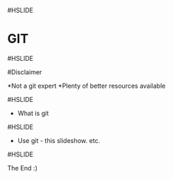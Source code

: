 #HSLIDE

# GIT

#HSLIDE

#Disclaimer

*Not a git expert
*Plenty of better resources available

#HSLIDE
* What is git

#HSLIDE
* Use git - this slideshow. etc.

#HSLIDE

The End :)
